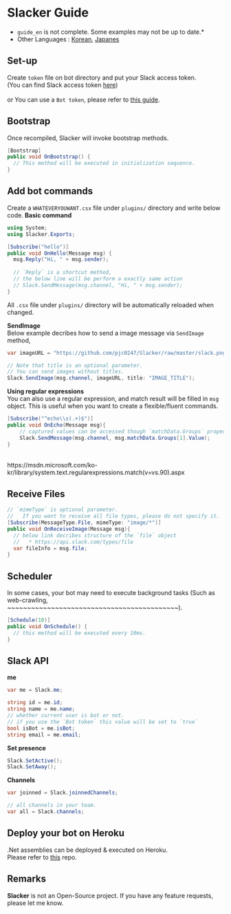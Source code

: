 Slacker Guide
====

* `guide_en` is not complete. Some examples may not be up to date.*
* Other Languages : [Korean](https://github.com/pjc0247/Slacker), [Japanes](https://github.com/pjc0247/Slacker/blob/master/guide_jp.md)

Set-up
----
Create `token` file on bot directory and put your Slack access token.<br>
(You can find Slack access token [here](https://api.slack.com/docs/oauth-test-tokens))<br>
<br>
or You can use a `Bot token`, please refer to [this guide](https://api.slack.com/bot-users).

Bootstrap
----
Once recompiled, Slacker will invoke bootstrap methods.
```cs
[Bootstrap]
public void OnBootstrap() {
  // This method will be executed in initialization sequence.
}
```

Add bot commands
----
Create a `WHATEVERYOUWANT.csx` file under `plugins/` directory and write below code.
__Basic command__
```cs
using System;
using Slacker.Exports;

[Subscribe("hello")]
public void OnHello(Message msg) {
  msg.Reply("Hi, " + msg.sender);
  
  // `Reply` is a shortcut method,
  // the below line will be perform a exactly same action
  // Slack.SendMessage(msg.channel, "Hi, " + msg.sender);
}
```
All `.csx` file under `plugins/` directory will be automatically reloaded when changed.

__SendImage__<br>
Below example decribes how to send a image message via `SendImage` method,
```cs
var imageURL = "https://github.com/pjc0247/Slacker/raw/master/slack.png";

// Note that title is an optional parameter.
// You can send images without titles.
Slack.SendImage(msg.channel, imageURL, title: "IMAGE_TITLE");
```

__Using regular expressions__<br>
You can also use a regular expression, and match result will be filled in `msg` object. This is useful when you want to create a flexible/fluent commands.
```cs
[Subscribe("^echo\\s(.+)$")]
public void OnEcho(Message msg){
    // captured values can be accessed though `matchData.Groups` property.
    Slack.SendMessage(msg.channel, msg.matchData.Groups[1].Value);
}
```
<br>
https://msdn.microsoft.com/ko-kr/library/system.text.regularexpressions.match(v=vs.90).aspx

Receive Files
----
```cs
// `mimeType` is optional parameter.
//   If you want to receive all file types, please do not specify it.
[Subscribe(MessageType.File, mimeType: "image/*")]
public void OnReceiveImage(Message msg){
  // below link decribes structure of the `file` object
  //   * https://api.slack.com/types/file
  var fileInfo = msg.file;
}
```

Scheduler
----
In some cases, your bot may need to execute background tasks (Such as web-crawling, ~~~~~~~~~~~~~~~~~~~~~~~~~~~~~~~~~~~~~~~~~~~).
```cs
[Schedule(10)]
public void OnSchedule() {
  // this method will be executed every 10ms.
}
```

Slack API
----
__me__
```cs
var me = Slack.me;

string id = me.id;
string name = me.name;
// whether current user is bot or not.
// if you use the `Bot token` this value will be set to `true`
bool isBot = me.isBot;
string email = me.email;
```

__Set presence__
```cs
Slack.SetActive();
Slack.SetAway();
```

__Channels__
```cs
var joinned = Slack.joinnedChannels;

// all channels in your team.
var all = Slack.channels;
```

Deploy your bot on Heroku
----
.Net assemblies can be deployed & executed on Heroku.<br>
Please refer to [this](https://github.com/pjc0247/slacker_buildpack) repo.

Remarks
----
__Slacker__ is not an Open-Source project. If you have any feature requests, please let me know.
